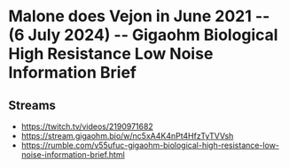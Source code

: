 # Malone does Vejon in June 2021 -- (6 July 2024) -- Gigaohm Biological High Resistance Low Noise Information Brief

## Streams
- https://twitch.tv/videos/2190971682
- https://stream.gigaohm.bio/w/nc5xA4K4nPt4HfzTyTVVsh
- https://rumble.com/v55ufuc-gigaohm-biological-high-resistance-low-noise-information-brief.html

